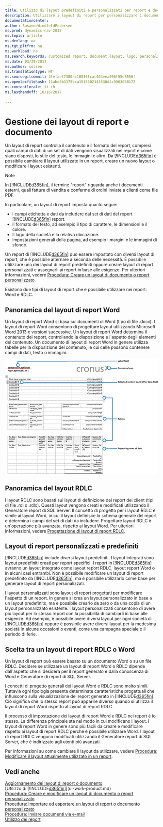 ```yaml
---
title: Utilizzo di layout predefiniti e personalizzati per report e documenti
description: Utilizzare i layout di report per personalizzare i documenti, ad esempio, per personalizzare il carattere, il logo o le impostazioni della pagina di file PDF da inviare ai clienti.
documentationcenter: 
author: SusanneWindfeldPedersen
ms.prod: dynamics-nav-2017
ms.topic: article
ms.devlang: na
ms.tgt_pltfrm: na
ms.workload: na
ms.search.keywords: customized report, document layout, logo, personalize
ms.date: 03/29/2017
ms.author: solsen
ms.translationtype: HT
ms.sourcegitcommit: 4fefaef7380ac10836fcac404eea006f55d8556f
ms.openlocfilehash: 11abe8b3375bca1515602143830d4c9963058172
ms.contentlocale: it-ch
ms.lasthandoff: 10/16/2017

---
```

# <a name="managing-report-and-document-layouts"></a>Gestione dei layout di report e documento
Un layout di report controlla il contenuto e il formato del report, compresi quali campi di dati di un set di dati vengono visualizzati nel report e come siano disposti, lo stile del testo, le immagini e altro. Da [!INCLUDE[d365fin](includes/d365fin_md.md)] è possibile cambiare il layout utilizzato in un report, creare un nuovo layout o modificare i layout esistenti.

> [!NOTE]  
>   In [!INCLUDE[d365fin](includes/d365fin_md.md)], il termine "report" riguarda anche i documenti esterni, quali fatture di vendita e conferme di ordini inviate a clienti come file PDF.

In particolare, un layout di report imposta quanto segue:

* I campi etichetta e dati da includere dal set di dati del report [!INCLUDE[d365fin](includes/d365fin_md.md)] report.
* Il formato del testo, ad esempio il tipo di carattere, le dimensioni e il colore.
* Il logo della società e la relativa ubicazione.
* Impostazioni generali della pagina, ad esempio i margini e le immagini di sfondo.

Un report di [!INCLUDE[d365fin](includes/d365fin_md.md)] può essere impostato con diversi layout di report, che è possibile alternare a seconda delle necessità. È possibile utilizzare uno dei layout di report predefiniti oppure creare layout di report personalizzati e assegnarli ai report in base alle esigenze. Per ulteriori informazioni, vedere [Procedura: Creare un layout di documento o report personalizzato](ui-how-create-custom-report-layout.md).

Esistono due tipi di layout di report che è possibile utilizzare nei report: Word e RDLC.

## <a name="word-report-layout-overview"></a>Panoramica del layout di report Word
Un layout di report Word si basa sui documenti di Word (tipo di file .docx). I layout di report Word consentono di progettare layout utilizzando Microsoft Word 2013 o versioni successive. Un layout di report Word determina il contenuto del report, controllando la disposizione e l'aspetto degli elementi del contenuto. Un documento di layout di report Word in genere utilizza tabelle per la disposizione del contenuto, le cui celle possono contenere campi di dati, testo o immagini.

 ![Esempio di un documento di layout di report Word per NAV](media/nav_wordreportlayout_edit_in_word_example.png "NAV_WordReportLayout_Edit_In_Word_Example")  

## <a name="rdlc-layout-overview"></a>Panoramica del layout RDLC
I layout RDLC sono basati sui layout di definizione dei report dei client (tipi di file .rdl o .rdlc). Questi layout vengono creati e modificati utilizzando il Generatore report di SQL Server. Il concetto di progetto per i layout RDLC è simile ai layout Word, in cui il layout definisce lo schema generale del report e determina i campi del set di dati da includere. Progettare layout RDLC è un'operazione più avanzata, rispetto ai layout Word. Per ulteriori informazioni, vedere [Progettazione di layout di report RDLC](https://msdn.microsoft.com/en-us/dynamics-nav/designing-rdlc-report-layouts).

## <a name="built-in-and-custom-report-layouts"></a>Layout di report personalizzati e predefiniti
[!INCLUDE[d365fin](includes/d365fin_md.md)] include diversi layout predefiniti. I layout integrati sono layout predefiniti creati per report specifici. I report in [!INCLUDE[d365fin](includes/d365fin_md.md)] avranno un layout integrato come layout report RDLC, layout report Word o in alcuni casi entrambi. Non è possibile modificare un layout di report predefinito da [!INCLUDE[d365fin](includes/d365fin_md.md)], ma è possibile utilizzarlo come base per generare layout di report personalizzati.

I layout personalizzati sono layout di report progettati per modificare l'aspetto di un report. In genere si crea un layout personalizzato in base a un layout predefinito, ma è possibile crearlo da zero o da una copia di un layout personalizzato esistente. I layout personalizzati consentono di avere più layout per lo stesso report con la possibilità di cambiarli in base alle esigenze. Ad esempio, è possibile avere diversi layout per ogni società di [!INCLUDE[d365fin](includes/d365fin_md.md)] oppure è possibile avere diversi layout per la medesima società in alcune occasioni o eventi, come una campagna speciale o il periodo di ferie.

## <a name="deciding-whether-to-use-a-word-or-rdlc-report-layout"></a>Scelta tra un layout di report RDLC o Word
Un layout di report può essere basato su un documento Word o su un file RDLC. Decidere se utilizzare un layout di report Word o RDLC dipende dall'aspetto che si desidera per il report generato e dalla conoscenza di Word e Generatore di report di SQL Server.

I concetti di progetto generali dei layout Word e RDLC sono molto simili. Tuttavia ogni tipologia presenta determinate caratteristiche progettuali che influiscono sulla visualizzazione del report generato in [!INCLUDE[d365fin](includes/d365fin_md.md)]. Ciò significa che lo stesso report può apparire diverso quando si utilizza il layout di report Word rispetto al layout di report RDLC.

Il processo di impostazione dei layout di report Word e RDLC nei report è lo stesso. La differenza principale sta nel modo in cui modificano i layout. I layout di report Word in genere sono più facili da creare e modificare rispetto ai layout di report RDLC perché è possibile utilizzare Word. I layout di report RDLC vengono modificati utilizzando il Generatore report di SQL Server, che è indirizzato agli utenti più avanzati.

Per informazioni su come cambiare il layout da utilizzare, vedere [Procedura: Modificare il layout attualmente utilizzato in un report](ui-how-change-layout-currently-used-report.md).

## <a name="see-also"></a>Vedi anche
[Aggiornamento dei layout di report o documento](ui-update-report-layouts.md)  
[Utilizzo di [!INCLUDE[d365fin](includes/d365fin_md.md)]](ui-work-product.md)  
[Procedura: Creare e modificare un layout di documento o report personalizzato](ui-how-create-custom-report-layout.md)  
[Procedura: Importare ed esportare un layout di report o documento personalizzato](ui-how-import-and-export-report-layout.md)  
[Procedura: Inviare documenti via e-mail](ui-how-send-documents-email.md)  
[Utilizzo dei report](ui-work-report.md)  

